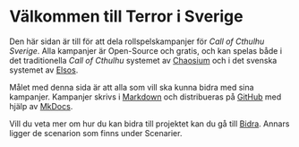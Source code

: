 # Välkommen till Terror i Sverige

Den här sidan är till för att dela rollspelskampanjer för 
_Call of Cthulhu Sverige_. Alla kampanjer är Open-Source och gratis, och kan
spelas både i det traditionella _Call of Cthulhu_ systemet av
[Chaosium](https://www.chaosium.com/call-of-cthulhu-rpg/) och i 
det svenska systemet av [Elsos](https://eloso.se/coc-sverige/).

Målet med denna sida är att alla som vill ska kunna bidra med sina kampanjer.
Kampanjer skrivs i [Markdown](https://www.markdownguide.org/) och distribueras
på [GitHub](https://github.com/JosefUtbult/Terror-i-Sverige) med hjälp av
[MkDocs](https://www.mkdocs.org/).

Vill du veta mer om hur du kan bidra till projektet kan du gå till
[Bidra](Bidra.md). Annars ligger de scenarion som finns under Scenarier.

